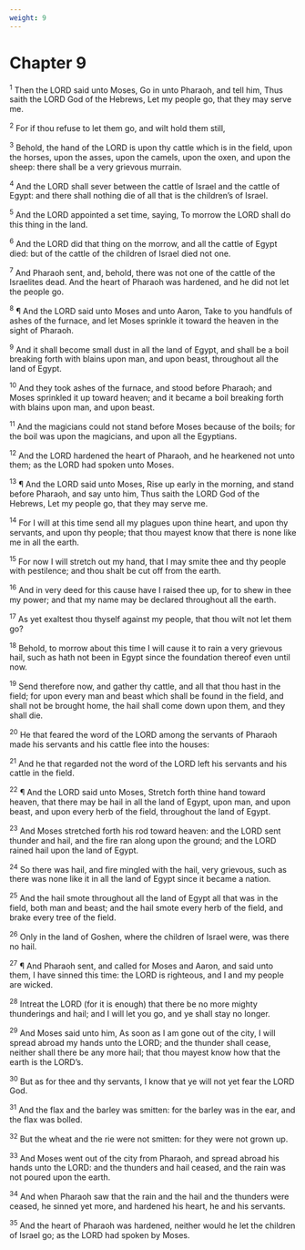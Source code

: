```yaml
---
weight: 9
---
```


# Chapter 9

<sup>1</sup> Then the LORD said unto Moses, Go in unto Pharaoh, and tell him, Thus saith the LORD God of the Hebrews, Let my people go, that they may serve me. 

<sup>2</sup> For if thou refuse to let them go, and wilt hold them still, 

<sup>3</sup> Behold, the hand of the LORD is upon thy cattle which is in the field, upon the horses, upon the asses, upon the camels, upon the oxen, and upon the sheep: there shall be a very grievous murrain. 

<sup>4</sup> And the LORD shall sever between the cattle of Israel and the cattle of Egypt: and there shall nothing die of all that is the children’s of Israel. 

<sup>5</sup> And the LORD appointed a set time, saying, To morrow the LORD shall do this thing in the land. 

<sup>6</sup> And the LORD did that thing on the morrow, and all the cattle of Egypt died: but of the cattle of the children of Israel died not one. 

<sup>7</sup> And Pharaoh sent, and, behold, there was not one of the cattle of the Israelites dead. And the heart of Pharaoh was hardened, and he did not let the people go. 

<sup>8</sup> ¶ And the LORD said unto Moses and unto Aaron, Take to you handfuls of ashes of the furnace, and let Moses sprinkle it toward the heaven in the sight of Pharaoh. 

<sup>9</sup> And it shall become small dust in all the land of Egypt, and shall be a boil breaking forth with blains upon man, and upon beast, throughout all the land of Egypt. 

<sup>10</sup> And they took ashes of the furnace, and stood before Pharaoh; and Moses sprinkled it up toward heaven; and it became a boil breaking forth with blains upon man, and upon beast. 

<sup>11</sup> And the magicians could not stand before Moses because of the boils; for the boil was upon the magicians, and upon all the Egyptians. 

<sup>12</sup> And the LORD hardened the heart of Pharaoh, and he hearkened not unto them; as the LORD had spoken unto Moses. 

<sup>13</sup> ¶ And the LORD said unto Moses, Rise up early in the morning, and stand before Pharaoh, and say unto him, Thus saith the LORD God of the Hebrews, Let my people go, that they may serve me. 

<sup>14</sup> For I will at this time send all my plagues upon thine heart, and upon thy servants, and upon thy people; that thou mayest know that there is none like me in all the earth. 

<sup>15</sup> For now I will stretch out my hand, that I may smite thee and thy people with pestilence; and thou shalt be cut off from the earth. 

<sup>16</sup> And in very deed for this cause have I raised thee up, for to shew in thee my power; and that my name may be declared throughout all the earth. 

<sup>17</sup> As yet exaltest thou thyself against my people, that thou wilt not let them go? 

<sup>18</sup> Behold, to morrow about this time I will cause it to rain a very grievous hail, such as hath not been in Egypt since the foundation thereof even until now. 

<sup>19</sup> Send therefore now, and gather thy cattle, and all that thou hast in the field; for upon every man and beast which shall be found in the field, and shall not be brought home, the hail shall come down upon them, and they shall die. 

<sup>20</sup> He that feared the word of the LORD among the servants of Pharaoh made his servants and his cattle flee into the houses: 

<sup>21</sup> And he that regarded not the word of the LORD left his servants and his cattle in the field. 

<sup>22</sup> ¶ And the LORD said unto Moses, Stretch forth thine hand toward heaven, that there may be hail in all the land of Egypt, upon man, and upon beast, and upon every herb of the field, throughout the land of Egypt. 

<sup>23</sup> And Moses stretched forth his rod toward heaven: and the LORD sent thunder and hail, and the fire ran along upon the ground; and the LORD rained hail upon the land of Egypt. 

<sup>24</sup> So there was hail, and fire mingled with the hail, very grievous, such as there was none like it in all the land of Egypt since it became a nation. 

<sup>25</sup> And the hail smote throughout all the land of Egypt all that was in the field, both man and beast; and the hail smote every herb of the field, and brake every tree of the field. 

<sup>26</sup> Only in the land of Goshen, where the children of Israel were, was there no hail. 

<sup>27</sup> ¶ And Pharaoh sent, and called for Moses and Aaron, and said unto them, I have sinned this time: the LORD is righteous, and I and my people are wicked. 

<sup>28</sup> Intreat the LORD (for it is enough) that there be no more mighty thunderings and hail; and I will let you go, and ye shall stay no longer. 

<sup>29</sup> And Moses said unto him, As soon as I am gone out of the city, I will spread abroad my hands unto the LORD; and the thunder shall cease, neither shall there be any more hail; that thou mayest know how that the earth is the LORD’s. 

<sup>30</sup> But as for thee and thy servants, I know that ye will not yet fear the LORD God. 

<sup>31</sup> And the flax and the barley was smitten: for the barley was in the ear, and the flax was bolled. 

<sup>32</sup> But the wheat and the rie were not smitten: for they were not grown up. 

<sup>33</sup> And Moses went out of the city from Pharaoh, and spread abroad his hands unto the LORD: and the thunders and hail ceased, and the rain was not poured upon the earth. 

<sup>34</sup> And when Pharaoh saw that the rain and the hail and the thunders were ceased, he sinned yet more, and hardened his heart, he and his servants. 

<sup>35</sup> And the heart of Pharaoh was hardened, neither would he let the children of Israel go; as the LORD had spoken by Moses. 


